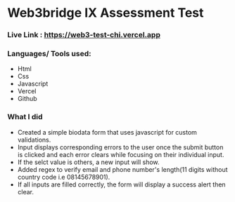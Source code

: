 # Web3bridge IX Assessment Test

### Live Link : https://web3-test-chi.vercel.app

### Languages/ Tools used: 
- Html
- Css
- Javascript
- Vercel
- Github

### What I did 
- Created a simple biodata form that uses javascript for custom validations.
- Input displays corresponding errors to the user once the submit button is clicked and each error clears while focusing on their individual input.
- If the selct value is others, a new input will show.
- Added regex to verify email and phone number's length(11 digits without country code i.e 08145678901).
- If all inputs are filled correctly, the form will display a success alert then clear.
